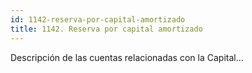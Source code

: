 ```yaml
---
id: 1142-reserva-por-capital-amortizado
title: 1142. Reserva por capital amortizado
---
```

Descripción de las cuentas relacionadas con la Capital...
